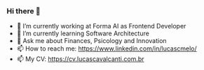 ### Hi there 👋

- 🔭 I’m currently working at Forma AI as Frontend Developer
- 🌱 I’m currently learning Software Architecture
- 💬 Ask me about Finances, Psicology and Innovation 
- 📫 How to reach me: https://www.linkedin.com/in/lucascmelo/
- 📫 My CV: https://cv.lucascavalcanti.com.br
